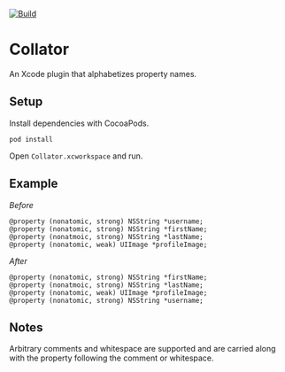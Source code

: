 [![Build](https://travis-ci.org/ioveracker/Collator.svg?branch=master)](https://travis-ci.org/ioveracker/Collator.svg?branch=master)
# Collator
An Xcode plugin that alphabetizes property names.

## Setup
Install dependencies with CocoaPods.

    pod install

Open `Collator.xcworkspace` and run.

## Example

*Before*
```
@property (nonatomic, strong) NSString *username;
@property (nonatomic, strong) NSString *firstName;
@property (nonatmoic, strong) NSString *lastName;
@property (nonatomic, weak) UIImage *profileImage;
```
*After*
```
@property (nonatomic, strong) NSString *firstName;
@property (nonatmoic, strong) NSString *lastName;
@property (nonatomic, weak) UIImage *profileImage;
@property (nonatomic, strong) NSString *username;
```

## Notes
Arbitrary comments and whitespace are supported and are carried along with the property following the comment or whitespace.
